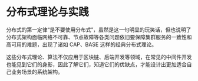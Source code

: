 # 分布式理论与实践

分布式的第一定律“是不要使用分布式”，虽然是这一句明显的玩笑话，但也说明了分布式架构面临网络不可靠、节点故障等各类问题依旧要保障集群服务的一致性和高可用的难题，出现了诸如 CAP、BASE 这样的经典分布式理论。

这些分布式理论、算法不仅应用于区块链、后端开发等领域，在常见的中间件开发也能见到它们的身影，因此了解它们，知道它们的优缺点，才能设计出更加适合自己业务场景的系统架构。
